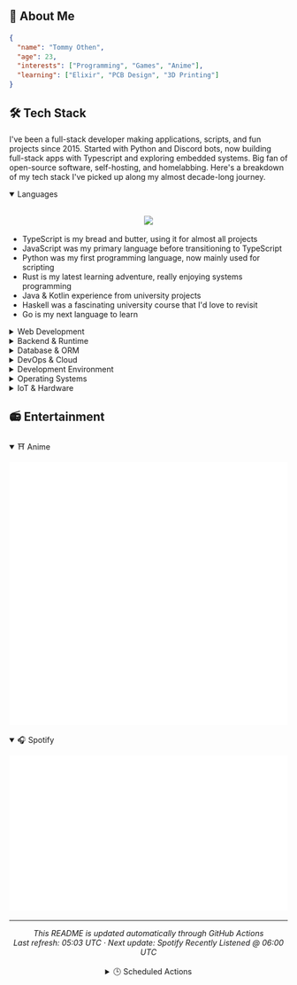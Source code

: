 ## 👋 About Me

<!-- STATS:START -->

```json
{
  "name": "Tommy Othen",
  "age": 23,
  "interests": ["Programming", "Games", "Anime"],
  "learning": ["Elixir", "PCB Design", "3D Printing"]
}
```

<!-- STATS:END -->

## 🛠️ Tech Stack

I've been a full-stack developer making applications, scripts, and fun projects since 2015. Started with Python and Discord bots, now building full-stack apps with Typescript and exploring embedded systems. Big fan of open-source software, self-hosting, and homelabbing. Here's a breakdown of my tech stack I've picked up along my almost decade-long journey.

<details open>
<summary>Languages</summary>

<br/>
<p align="center">
  <img src="https://skillicons.dev/icons?i=ts,js,py,rust,java,kotlin,haskell,go">
</p>

- TypeScript is my bread and butter, using it for almost all projects
- JavaScript was my primary language before transitioning to TypeScript
- Python was my first programming language, now mainly used for scripting
- Rust is my latest learning adventure, really enjoying systems programming
- Java & Kotlin experience from university projects
- Haskell was a fascinating university course that I'd love to revisit
- Go is my next language to learn
</details>

<details>
<summary>Web Development</summary>

<br/>
<p align="center">
  <img src="https://skillicons.dev/icons?i=react,vue,nextjs,astro,html,css,tailwind,threejs">
</p>

- React is my go-to framework, especially for complex applications
- Vue was my first introduction to frontend frameworks
- Next.js is my choice for more involved React projects
- Astro is my preferred framework for simpler web projects
- HTML/CSS fundamentals, though I've mostly moved to using frameworks
- Tailwind CSS is now my preferred styling solution
- Three.js for creating engaging 3D web experiences
</details>

<details>
<summary>Backend & Runtime</summary>

<br/>
<p align="center">
  <img src="https://skillicons.dev/icons?i=bun,nodejs,elixir">
</p>

- Bun has become my primary runtime for TypeScript projects
- Node.js was my runtime of choice before Bun
- Elixir is a recent addition I'm exploring and enjoying
</details>

<details>
<summary>Database & ORM</summary>

<br/>
<p align="center">
  <img src="https://skillicons.dev/icons?i=postgres,mongodb,mysql,sqlite,prisma,supabase">
</p>

- PostgreSQL is my current go-to database
- MongoDB was my primary database during my "NoSQL everything" phase
- MySQL used in earlier projects
- SQLite for simple local database needs
- Prisma for all TypeScript database interactions
- Supabase for hosted PostgreSQL and auth services
</details>

<details>
<summary>DevOps & Cloud</summary>

<br/>
<p align="center">
  <img src="https://skillicons.dev/icons?i=docker,kubernetes,cloudflare,aws,gcp,nginx,workers">
</p>

- Docker is used in almost all my projects
- Kubernetes experience from homelab experiments
- Cloudflare for DNS, workers, and tunnel services
- AWS & GCP experience from various projects
- Nginx as reverse proxy in my homelab setup
- Cloudflare Workers for serverless solutions
</details>

<details>
<summary>Development Environment</summary>

<br/>
<p align="center">
  <img src="https://skillicons.dev/icons?i=git,github,gitlab,vscode,neovim,figma,obsidian">
</p>

- Git/GitHub/GitLab for all version control needs
- VS Code as my current editor
- Neovim is my next learning goal
- Figma for occasional design work
- Obsidian for all note-taking and documentation
</details>

<details>
<summary>Operating Systems</summary>

<br/>
<p align="center">
  <img src="https://skillicons.dev/icons?i=arch,ubuntu,windows">
</p>

- Arch Linux is my daily driver
- Ubuntu for all my servers
- Windows mainly for gaming now
</details>

<details>
<summary>IoT & Hardware</summary>

<br/>
<p align="center">
  <img src="https://skillicons.dev/icons?i=arduino,raspberrypi">
</p>

- Arduino experience, though I've moved more toward ESP32 and RP2040s
- Raspberry Pi used in many projects throughout my homelab and house
</details>

## 📻 Entertainment

<details open>
  <summary>⛩️ Anime</summary>
  <p>
    <img src="./metrics/metrics.plugin.anilist.currently-watching.svg">
  </p>
</details>

<details open>
  <summary>🎧 Spotify</summary>
  <p>
    <img src="./metrics/metrics.plugin.music.recent.svg">
  </p>
</details>

---

<!-- DYNAMIC_FOOTER:START -->
<div align="center">
  <i>This README is updated automatically through GitHub Actions</i>
  <br/>
  <i>Last refresh: 05:03 UTC · Next update: Spotify Recently Listened @ 06:00 UTC</i>
</div>
<br/>
<div align="center">
  <details>
    <summary>🕒 Scheduled Actions</summary>
    <br/>
    <table>
      <tr>
        <th>Schedule</th>
        <th>Action</th>
        <th>Next Run</th>
      </tr>
      <tr><td><code>0 * * * *</code></td><td>Spotify Recently Listened</td><td><code>2025-02-21 06:00 UTC</code></td></tr>
<tr><td><code>30 0 */2 * *</code></td><td>Anilist Currently Watching</td><td><code>2025-02-23 00:30 UTC</code></td></tr>
<tr><td><code>15 23 4 8 *</code></td><td>Update Age in Profile</td><td><code>2025-08-04 23:15 UTC</code></td></tr>
    </table>
  </details>
</div>
<!-- DYNAMIC_FOOTER:END -->
